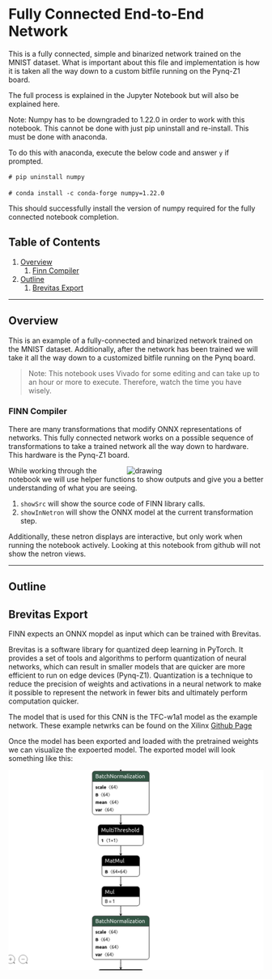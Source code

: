 # Fully Connected End-to-End Network

This is a fully connected, simple and binarized network trained on the MNIST dataset. What is important about this file and implementation is how it is taken all the way down to a custom bitfile running on the Pynq-Z1 board.

The full process is explained in the Jupyter Notebook but will also be explained here.


Note: Numpy has to be downgraded to 1.22.0 in order to work with this notebook. This cannot be done with just pip uninstall and re-install. This must be done with anaconda. 

To do this with anaconda, execute the below code and answer `y` if prompted.

```
# pip uninstall numpy

# conda install -c conda-forge numpy=1.22.0
```

This should successfully install the version of numpy required for the fully connected notebook completion.


## Table of Contents

1. [Overview]()
	1. [Finn Compiler]()
2. [Outline]()
	1. [Brevitas Export]()

---

## Overview

This is an example of a fully-connected and binarized network trained on the MNIST dataset. Additionally, after the network has been trained we will take it all the way down to a customized bitfile running on the Pynq board.

> Note: This notebook uses Vivado for some editing and can take up to an hour or more to execute. Therefore, watch the time you have wisely.

### FINN Compiler

There are many transformations that modify ONNX representations of networks. This fully connected network works on a possible sequence of transformations to take a trained network all the way down to hardware. This hardware is the Pynq-Z1 board.

<img align="right" src="https://github.com/Markay12/pynq-finn-FPGA/blob/main/Cifar10_Exploration/Brevitas/PynqInHouse2.jpg?raw=true" alt="drawing" style="margin-right: 20px" width="250"/>

While working through the notebook we will use helper functions to show outputs and give you a better understanding of what you are seeing.

1. `showSrc` will show the source code of FINN library calls.
2. `showInNetron` will show the ONNX model at the current transformation step.

Additionally, these netron displays are interactive, but only work when running the notebook actively. Looking at this notebook from github will not show the netron views.



---

## Outline

## Brevitas Export

FINN expects an ONNX mopdel as input which can be trained with Brevitas.

Brevitas is a software library for quantized deep learning in PyTorch. It provides a set of tools and algorithms to perform quantization of neural networks, which can result in smaller models that are quicker are more efficient to run on edge devices (Pynq-Z1). Quantization is a technique to reduce the precision of weights and activations in a neural network to make it possible to represent the network in fewer bits and ultimately perform computation quicker.

The model that is used for this CNN is the TFC-w1a1 model as the example network. These example netwrks can be found on the Xilinx [Github Page](https://github.com/Xilinx/finn/tree/main/notebooks/end2end_example)

Once the model has been exported and loaded with the pretrained weights we can visualize the expoerted model. The exported model will look something like this:

![TFC\_FirstExport](https://github.com/Markay12/pynq-finn-FPGA/blob/main/fc_end2end/assets/TFC_NetronView_1.png?raw=true)



